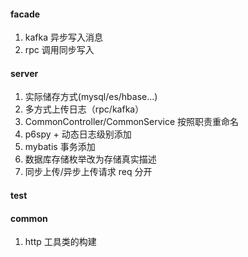 #### facade
1. kafka 异步写入消息
2. rpc 调用同步写入

#### server
1. 实际储存方式(mysql/es/hbase...)
2. 多方式上传日志（rpc/kafka）
3. CommonController/CommonService 按照职责重命名
4. p6spy + 动态日志级别添加
5. mybatis 事务添加
6. 数据库存储枚举改为存储真实描述
7. 同步上传/异步上传请求 req 分开

#### test

#### common
1. http 工具类的构建